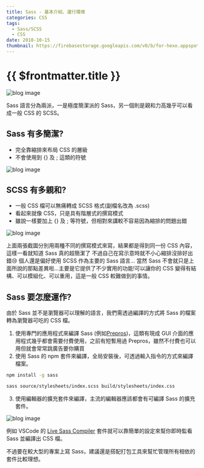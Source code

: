 ```yaml
---
title: Sass - 基本介紹、運行環境
categories: CSS
tags:
  - Sass/SCSS
  - CSS
date: 2018-10-15
thumbnail: https://firebasestorage.googleapis.com/v0/b/for-hexo.appspot.com/o/2018-10-15-css-sass.jpg?alt=media&token=bf9f5870-7806-48db-9d36-34c6f65b9c71
---
```


# {{ $frontmatter.title }}

![blog image](https://firebasestorage.googleapis.com/v0/b/for-hexo.appspot.com/o/2018-10-15-css-sass.jpg?alt=media&token=bf9f5870-7806-48db-9d36-34c6f65b9c71 "Sass - 前端工程師應該要會的工程化 CSS")

Sass 語言分為兩派，一是極度簡潔派的 Sass，另一個則是親和力高幾乎可以看成一般 CSS 的 SCSS。

## Sass 有多簡潔?
- 完全靠縮排來布局 CSS 的層級
- 不會使用到 {} 及 ; 這類的符號

![blog image](https://firebasestorage.googleapis.com/v0/b/for-hexo.appspot.com/o/2018-10-15-css-sass-2.jpg?alt=media&token=e27a4114-5637-4275-82a6-dccf20e2c42f "Sass - 前端工程師應該要會的工程化 CSS")

## SCSS 有多親和?
- 一般 CSS 檔可以無痛轉成 SCSS 格式(副檔名改為 .scss)
- 看起來就像 CSS，只是具有階層式的撰寫模式
- 雖說一樣要加上 {} 及 ; 等符號，但相對來講較不容易因為縮排的問題出錯

![blog image](https://firebasestorage.googleapis.com/v0/b/for-hexo.appspot.com/o/2018-10-15-css-sass-3.jpg?alt=media&token=6f09529d-ab43-463c-b7bc-7868ec77b7d7 "Sass - 前端工程師應該要會的工程化 CSS")

上面兩張截圖分別用兩種不同的撰寫模式來寫，結果都是得到同一份 CSS 內容，這樣一看就知道 Sass 真的超簡潔了
不過自己在寫示意時就不小心縮排沒排好出錯😢 個人還是偏好使用 SCSS 作為主要的 Sass 語言...
當然 Sass 不會就只是上面所說的那點差異啦...主要是它提供了不少實用的功能!可以讓你的 CSS 變得有結構、可以模組化、可以重用，這是一般 CSS 較難做到的事情。

## Sass 要怎麼運作?
由於 Sass 並不是瀏覽器可以理解的語言，我們需透過編譯的方式將 Sass 的檔案轉為瀏覽器可吃的 CSS 檔。

1. 使用專門的應用程式來編譯 Sass (例如[Prepros](https://prepros.io/))，這類有現成 GUI 介面的應用程式幾乎都會需要付費使用，之前有短暫用過 Prepros，雖然不付費也可以用但就會常常跳廣告要你購買
2. 使用 Sass 的 npm 套件來編譯，全局安裝後，可透過輸入指令的方式來編譯檔案。
```bash
npm install -g sass

sass source/stylesheets/index.scss build/stylesheets/index.css
```
3. 使用編輯器的擴充套件來編譯，主流的編輯器應該都會有可編譯 Sass 的擴充套件。

![blog image](https://firebasestorage.googleapis.com/v0/b/for-hexo.appspot.com/o/2018-10-15-css-sass-4.jpg?alt=media&token=64264ad5-68c7-4c1d-ad25-4a438a1d569b "Sass - 前端工程師應該要會的工程化 CSS")

例如 VSCode 的 [Live Sass Compiler](https://marketplace.visualstudio.com/items?itemName=glenn2223.live-sass) 套件就可以靠簡單的設定來幫你即時監看 Sass 並編譯出 CSS 檔。

不過要在較大型的專案上寫 Sass，建議還是搭配打包工具來幫忙管理所有相依的套件比較理想。